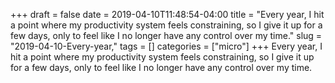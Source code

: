 +++draft = falsedate = 2019-04-10T11:48:54-04:00title = "Every year, I hit a point where my productivity system feels constraining, so I give it up for a few days, only to feel like I no longer have any control over my time."slug = "2019-04-10-Every-year,"tags = []categories = ["micro"]+++Every year, I hit a point where my productivity system feels constraining, so I give it up for a few days, only to feel like I no longer have any control over my time.